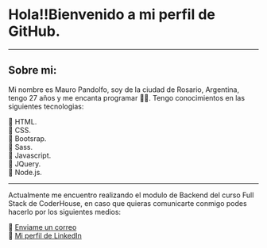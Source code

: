 # Hola!!Bienvenido a mi perfil de GitHub.
-----------------------------------------------------------------------------------------------------------------------------------------------------------------------------------
## Sobre mi:

Mi nombre es Mauro Pandolfo, soy de la ciudad de Rosario, Argentina, tengo 27 años y me encanta programar 🤠🤠.
Tengo conocimientos en las siguientes tecnologias:

🔰 HTML.  
🔰 CSS.  
🔰 Bootsrap.  
🔰 Sass.  
🔰 Javascript.  
🔰 JQuery.  
🔰 Node.js.      

-----------------------------------------------------------------------------------------------------------------------------------------------------------------------------------
Actualmente me encuentro realizando el modulo de Backend del curso Full Stack de CoderHouse,
en caso que quieras comunicarte conmigo podes hacerlo por los siguientes medios:  

🔰 [Enviame un correo](Pandolfomauro@gmail.com)  
🔰 [Mi perfil de LinkedIn](https://www.linkedin.com/in/mauro-pandolfo-21b665206/)  

